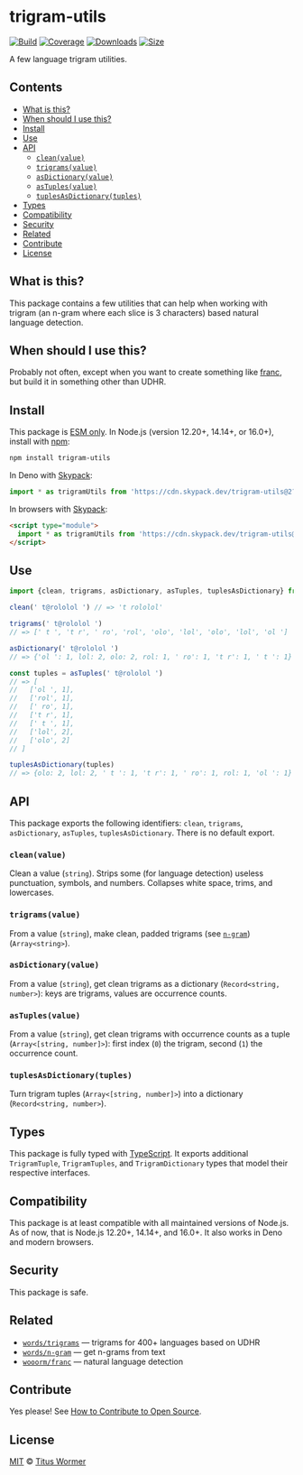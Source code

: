 # trigram-utils

[![Build][build-badge]][build]
[![Coverage][coverage-badge]][coverage]
[![Downloads][downloads-badge]][downloads]
[![Size][size-badge]][size]

A few language trigram utilities.

## Contents

*   [What is this?](#what-is-this)
*   [When should I use this?](#when-should-i-use-this)
*   [Install](#install)
*   [Use](#use)
*   [API](#api)
    *   [`clean(value)`](#cleanvalue)
    *   [`trigrams(value)`](#trigramsvalue)
    *   [`asDictionary(value)`](#asdictionaryvalue)
    *   [`asTuples(value)`](#astuplesvalue)
    *   [`tuplesAsDictionary(tuples)`](#tuplesasdictionarytuples)
*   [Types](#types)
*   [Compatibility](#compatibility)
*   [Security](#security)
*   [Related](#related)
*   [Contribute](#contribute)
*   [License](#license)

## What is this?

This package contains a few utilities that can help when working with trigram
(an n-gram where each slice is 3 characters) based natural language detection.

## When should I use this?

Probably not often, except when you want to create something like [franc][],
but build it in something other than UDHR.

## Install

This package is [ESM only][esm].
In Node.js (version 12.20+, 14.14+, or 16.0+), install with [npm][]:

```sh
npm install trigram-utils
```

In Deno with [Skypack][]:

```js
import * as trigramUtils from 'https://cdn.skypack.dev/trigram-utils@2?dts'
```

In browsers with [Skypack][]:

```html
<script type="module">
  import * as trigramUtils from 'https://cdn.skypack.dev/trigram-utils@2?min'
</script>
```

## Use

```js
import {clean, trigrams, asDictionary, asTuples, tuplesAsDictionary} from 'trigram-utils'

clean(' t@rololol ') // => 't rololol'

trigrams(' t@rololol ')
// => [' t ', 't r', ' ro', 'rol', 'olo', 'lol', 'olo', 'lol', 'ol ']

asDictionary(' t@rololol ')
// => {'ol ': 1, lol: 2, olo: 2, rol: 1, ' ro': 1, 't r': 1, ' t ': 1}

const tuples = asTuples(' t@rololol ')
// => [
//   ['ol ', 1],
//   ['rol', 1],
//   [' ro', 1],
//   ['t r', 1],
//   [' t ', 1],
//   ['lol', 2],
//   ['olo', 2]
// ]

tuplesAsDictionary(tuples)
// => {olo: 2, lol: 2, ' t ': 1, 't r': 1, ' ro': 1, rol: 1, 'ol ': 1}
```

## API

This package exports the following identifiers: `clean`, `trigrams`,
`asDictionary`, `asTuples`, `tuplesAsDictionary`.
There is no default export.

### `clean(value)`

Clean a value (`string`).
Strips some (for language detection) useless punctuation, symbols, and numbers.
Collapses white space, trims, and lowercases.

### `trigrams(value)`

From a value (`string`), make clean, padded trigrams (see [`n-gram`][n-gram])
(`Array<string>`).

### `asDictionary(value)`

From a value (`string`), get clean trigrams as a dictionary
(`Record<string, number>`): keys are trigrams, values are occurrence counts.

### `asTuples(value)`

From a value (`string`), get clean trigrams with occurrence counts as a tuple
(`Array<[string, number]>`): first index (`0`) the trigram, second (`1`) the
occurrence count.

### `tuplesAsDictionary(tuples)`

Turn trigram tuples (`Array<[string, number]>`) into a dictionary
(`Record<string, number>`).

## Types

This package is fully typed with [TypeScript][].
It exports additional `TrigramTuple`, `TrigramTuples`, and `TrigramDictionary`
types that model their respective interfaces.

## Compatibility

This package is at least compatible with all maintained versions of Node.js.
As of now, that is Node.js 12.20+, 14.14+, and 16.0+.
It also works in Deno and modern browsers.

## Security

This package is safe.

## Related

*   [`words/trigrams`](https://github.com/wooorm/trigrams)
    — trigrams for 400+ languages based on UDHR
*   [`words/n-gram`](https://github.com/words/n-gram)
    — get n-grams from text
*   [`wooorm/franc`][franc]
    — natural language detection

## Contribute

Yes please!
See [How to Contribute to Open Source][contribute].

## License

[MIT][license] © [Titus Wormer][author]

<!-- Definitions -->

[build-badge]: https://github.com/wooorm/trigram-utils/workflows/main/badge.svg

[build]: https://github.com/wooorm/trigram-utils/actions

[coverage-badge]: https://img.shields.io/codecov/c/github/wooorm/trigram-utils.svg

[coverage]: https://codecov.io/github/wooorm/trigram-utils

[downloads-badge]: https://img.shields.io/npm/dm/trigram-utils.svg

[downloads]: https://www.npmjs.com/package/trigram-utils

[size-badge]: https://img.shields.io/bundlephobia/minzip/trigram-utils.svg

[size]: https://bundlephobia.com/result?p=trigram-utils

[npm]: https://docs.npmjs.com/cli/install

[skypack]: https://www.skypack.dev

[license]: license

[author]: https://wooorm.com

[esm]: https://gist.github.com/sindresorhus/a39789f98801d908bbc7ff3ecc99d99c

[typescript]: https://www.typescriptlang.org

[contribute]: https://opensource.guide/how-to-contribute/

[n-gram]: https://github.com/words/n-gram

[franc]: https://github.com/wooorm/franc
